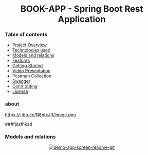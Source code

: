 # <h1 align="center"> BOOK-APP - Spring Boot Rest Application


### Table of contents
* [ Project Overview <a name="project-overview"></a>](#project-overview-a-nameproject-overviewa)
* [ Technologies used](#tech-stack)
* [ Models and relations <a name="models"></a>](#models-and-relations-a-namemodelsa)
* [ Features <a name="features"></a>](#features-a-namefeaturesa)
* [ Getting Started <a name="getting-started"></a>](#getting-started-a-namegetting-starteda)
* [ Video Presentation <a name="presentation"></a>](#video-presentation)
* [ Postman Collection <a name="postman"></a>](#postman-collection)
* [ Swagger <a name="swagger"></a>](#swagger-a-nameswaggera)
* [ Contributing <a name="contributing"></a>](#contributing-a-namecontributinga)
* [ License <a name="license"></a>](#license-a-namelicensea)


### about

https://i.ibb.co/N6ntxJR/image.png



###fjdsfhksd

### Models and relations <a name="models"></a>
<div align="center"><a href="https://i.ibb.co/N6ntxJR/image.png"><img src="https://i.ibb.co/7JNjvZh/image.png" alt="demo-app-screen-readme-git" border="0" /></a></div>


